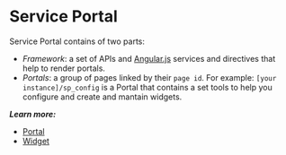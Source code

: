 # Service Portal
Service Portal contains of two parts: 
- *Framework*: a set of APIs and [Angular.js](https://angularjs.org/) services and directives that help to render portals.
- *Portals*: a group of pages linked by their `page id`. For example: `[your instance]/sp_config` is a Portal that contains a set tools to help you configure and create and mantain widgets.

***Learn more:***

+ [Portal](/portal.md)
+ [Widget](/widget.md)
